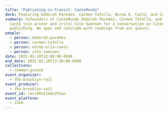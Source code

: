 ```yaml
---
title: "Publishing-in-Transit: CantoMundo"
deck: Featuring Deborah Paredez, Carmen Tafolla, Norma E. Cantú, and Cole Swensen
summary: Cofounders of CantoMundo Deborah Paredez, Carmen Tafolla, and Norma E.
  Cantú join writer and critic Cole Swensen for a conversation on literary
  publishing. We open and conclude with readings from our guests.
people:
  - person: deborah-paredez
  - person: carmen-tafolla
  - person: norma-elia-cantu
  - person: cole-swensen
date: 2022-02-10T12:00:00-0500
end_date: 2022-02-10T13:30:00-0500
collections:
  - common-ground
event_organizer:
  - the-brooklyn-rail
event_producer:
  - the-brooklyn-rail
event_id: reccUMiE1o0z2FSun
event_platform:
  - zoom
---
```

